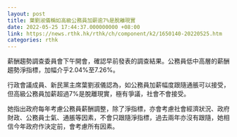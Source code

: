 ```yaml
---
layout: post
title: 葉劉淑儀稱如高級公務員加薪逾7%是脫離現實
date: 2022-05-25 17:44:37.000000000 +08:00
link: https://news.rthk.hk/rthk/ch/component/k2/1650140-20220525.htm
categories: rthk
---
```


薪酬趨勢調查委員會下午開會，確認早前發表的調查結果。公務員低中高層的薪酬趨勢淨指標，加幅介乎2.04%至7.26%。

行政會議成員、新民黨主席葉劉淑儀認為，如公務員加薪幅度跟隨通脹可以接受，但高級公務員加薪超過7%是脫離現實，極有爭議，社會不會接受。

她指出政府每年考慮公務員薪酬調整，除了淨指標，亦會考慮社會經濟狀況、政府財政、公務員士氣、通脹等因素，不會只跟隨淨指標，過去兩年亦沒有跟隨，她相信今年政府作決定前，會考慮所有因素。
